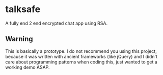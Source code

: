 # talksafe
A fully end 2 end encrypted chat app using RSA.

## Warning
This is basically a prototype. I do not recommend you using this project, because it was written with ancient frameworks (like jQuery) and I didn't care about programming patterns when coding this, just wanted to get a working demo ASAP.
